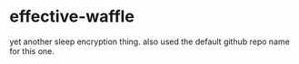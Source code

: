 # effective-waffle
yet another sleep encryption thing. also used the default github repo name for this one.
